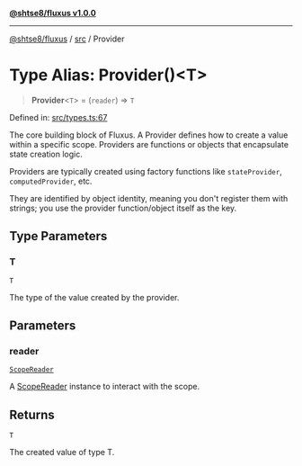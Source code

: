 [**@shtse8/fluxus v1.0.0**](../../README.md)

***

[@shtse8/fluxus](../../README.md) / [src](../README.md) / Provider

# Type Alias: Provider()\<T\>

> **Provider**\<`T`\> = (`reader`) => `T`

Defined in: [src/types.ts:67](https://github.com/shtse8/fluxus/blob/4924e60e87ca8856c0bf61d7c46469f55d63d7b6/src/types.ts#L67)

The core building block of Fluxus. A Provider defines how to create a value
within a specific scope. Providers are functions or objects that encapsulate
state creation logic.

Providers are typically created using factory functions like `stateProvider`,
`computedProvider`, etc.

They are identified by object identity, meaning you don't register them
with strings; you use the provider function/object itself as the key.

## Type Parameters

### T

`T`

The type of the value created by the provider.

## Parameters

### reader

[`ScopeReader`](../interfaces/ScopeReader.md)

A [ScopeReader](../interfaces/ScopeReader.md) instance to interact with the scope.

## Returns

`T`

The created value of type T.
